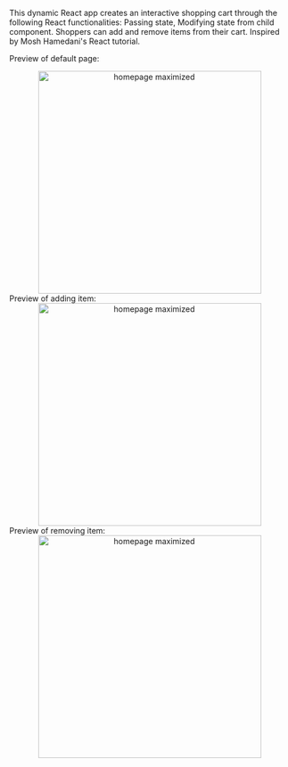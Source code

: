 This dynamic React app creates an interactive shopping cart through the following React functionalities: Passing state, Modifying state from child component. Shoppers can add and remove items from their cart. Inspired by Mosh Hamedani's React tutorial.

Preview of default page:
<div style="text-align:center">
  <img width="400" alt="homepage maximized" src="https://github.com/codecaviette/react-shopping-cart/blob/master/public/images/homepage.png">
</div>
Preview of adding item:
<div style="text-align:center">
  <img width="400" alt="homepage maximized" src="https://github.com/codecaviette/react-shopping-cart/blob/master/public/images/add_item.png">
</div>
Preview of removing item:
<div style="text-align:center">
  <img width="400" alt="homepage maximized" src="https://github.com/codecaviette/react-shopping-cart/blob/master/public/images/remove_item.png">
</div>